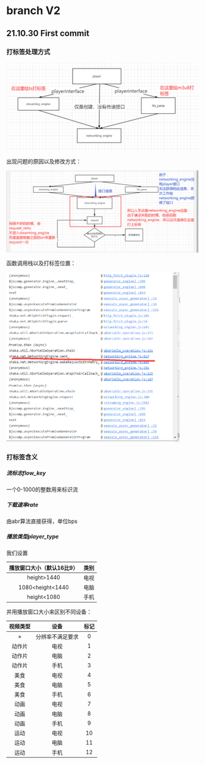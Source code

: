 # branch V2

## 21.10.30 First commit

### 打标签处理方式

![](./pic/3.png)

出现问题的原因以及修改方式：

![](./pic/4.png)

函数调用栈以及打标签位置：

<img src="./pic/5.png" style="zoom:50%;" />

### 打标签含义

##### 流标志flow_key

一个0-1000的整数用来标识流

##### 下载速率rate

由abr算法直接获得，单位bps

##### 播放类型player_type

我们设置

| 播放窗口大小（默认16比9） | 类别 |
| :-----------------------: | :--: |
|        height>1440        | 电视 |
|     1080<height<1440      | 电脑 |
|        height<1080        | 手机 |

并用播放窗口大小来区别不同设备：

| 视频类型 |       设备       | 标记 |
| :------: | :--------------: | :--: |
|    ×     | 分辨率不满足要求 |  0   |
|  动作片  |       电视       |  1   |
|  动作片  |       电脑       |  2   |
|  动作片  |       手机       |  3   |
|   美食   |       电视       |  4   |
|   美食   |       电脑       |  5   |
|   美食   |       手机       |  6   |
|   动画   |       电视       |  7   |
|   动画   |       电脑       |  8   |
|   动画   |       手机       |  9   |
|   运动   |       电视       |  10  |
|   运动   |       电脑       |  11  |
|   运动   |       手机       |  12  |
